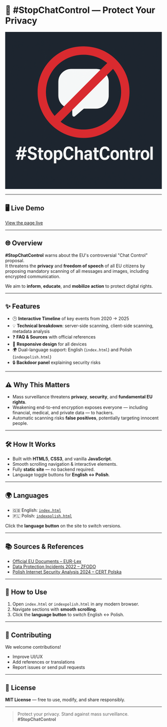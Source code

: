 # 🚫 #StopChatControl — Protect Your Privacy

![StopChatControl Logo](icon.png)

---

## 🖥️ Live Demo

[View the page live](https://zvspany.github.io/stopchatcontrol/)

---

## 🌐 Overview
**#StopChatControl** warns about the EU's controversial "Chat Control" proposal.  
It threatens the **privacy** and **freedom of speech** of all EU citizens by proposing mandatory scanning of all messages and images, including encrypted communication.

We aim to **inform**, **educate**, and **mobilize action** to protect digital rights.

---

## ✨ Features
- 🕒 **Interactive Timeline** of key events from 2020 → 2025
- 💡 **Technical breakdown**: server-side scanning, client-side scanning, metadata analysis
- ❓ **FAQ & Sources** with official references
- 📱 **Responsive design** for all devices
- 🌍 Dual-language support: English (`index.html`) and Polish (`indexpolish.html`)
- 🔒 **Backdoor panel** explaining security risks

---

## ⚠️ Why This Matters
- Mass surveillance threatens **privacy**, **security**, and **fundamental EU rights**.
- Weakening end-to-end encryption exposes everyone — including financial, medical, and private data — to hackers.
- Automatic scanning risks **false positives**, potentially targeting innocent people.

---

## 🛠 How It Works
- Built with **HTML5**, **CSS3**, and vanilla **JavaScript**.
- Smooth scrolling navigation & interactive elements.
- Fully **static site** — no backend required.
- Language toggle buttons for **English ↔ Polish**.

---

## 🌍 Languages
- 🇬🇧 English: [`index.html`](index.html)  
- 🇵🇱 Polish: [`indexpolish.html`](indexpolish.html)

Click the **language button** on the site to switch versions.

---

## 📚 Sources & References
- [Official EU Documents – EUR-Lex](https://eur-lex.europa.eu/)  
- [Data Protection Incidents 2022 – ZFODO](https://gdpr.pl/)  
- [Polish Internet Security Analysis 2024 – CERT Polska](https://www.cert.pl/)

---

## 🚀 How to Use
1. Open `index.html` or `indexpolish.html` in any modern browser.  
2. Navigate sections with **smooth scrolling**.  
3. Click the **language button** to switch English ↔ Polish.

---

## 🤝 Contributing
We welcome contributions!  
- Improve UI/UX  
- Add references or translations  
- Report issues or send pull requests  

---

## 📝 License
**MIT License** — free to use, modify, and share responsibly.

---

> Protect your privacy. Stand against mass surveillance. **#StopChatControl**
